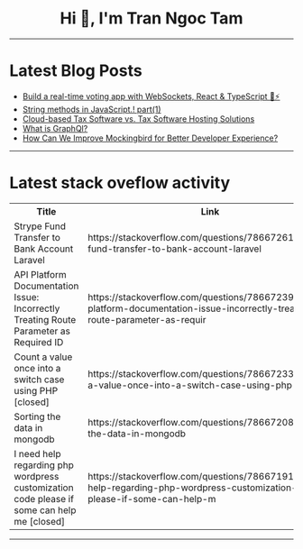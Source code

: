 <h1 align="center">Hi 👋, I'm Tran Ngoc Tam</h1>

---

# Latest Blog Posts 
<!-- BLOG-POST-LIST:START -->
- [Build a real-time voting app with WebSockets, React &amp; TypeScript 🔌⚡️](https://dev.to/wasp/build-a-real-time-voting-app-with-websockets-react-typescript-3oof)
- [String methods in JavaScript.! part&lpar;1&rpar;](https://dev.to/samandarhodiev/string-methods-in-javascript-part1-14h5)
- [Cloud-based Tax Software vs. Tax Software Hosting Solutions](https://dev.to/him_tyagi/cloud-based-tax-software-vs-tax-software-hosting-solutions-2a02)
- [What is GraphQl?](https://dev.to/sameer472/what-is-graphql-1bec)
- [How Can We Improve Mockingbird for Better Developer Experience?](https://dev.to/ozkeisar/how-can-we-improve-mockingbird-for-better-developer-experience-3i9d)
<!-- BLOG-POST-LIST:END -->

---

# Latest stack oveflow activity
<table>
  <tr><th>Title</th><th>Link</th></tr>
  <!-- STACKOVERFLOW:START --><tr><td>Strype Fund Transfer to Bank Account Laravel</td><td>https://stackoverflow.com/questions/78667261/strype-fund-transfer-to-bank-account-laravel</td></tr><tr><td>API Platform Documentation Issue: Incorrectly Treating Route Parameter as Required ID</td><td>https://stackoverflow.com/questions/78667239/api-platform-documentation-issue-incorrectly-treating-route-parameter-as-requir</td></tr><tr><td>Count a value once into a switch case using PHP [closed]</td><td>https://stackoverflow.com/questions/78667233/count-a-value-once-into-a-switch-case-using-php</td></tr><tr><td>Sorting the data in mongodb</td><td>https://stackoverflow.com/questions/78667208/sorting-the-data-in-mongodb</td></tr><tr><td>I need help regarding php wordpress customization code please if some can help me [closed]</td><td>https://stackoverflow.com/questions/78667191/i-need-help-regarding-php-wordpress-customization-code-please-if-some-can-help-m</td></tr><!-- STACKOVERFLOW:END -->
</table>

---


